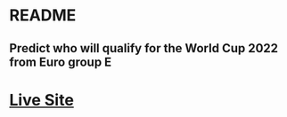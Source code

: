 # README

## Predict who will qualify for the World Cup 2022 from Euro group E

# [Live Site](https://alexroan.github.io/WalesWorldCup2022Qualifiers/)
